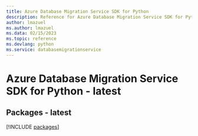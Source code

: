 ```yaml
---
title: Azure Database Migration Service SDK for Python
description: Reference for Azure Database Migration Service SDK for Python
author: lmazuel
ms.author: lmazuel
ms.data: 02/15/2023
ms.topic: reference
ms.devlang: python
ms.service: databasemigrationservice
---
```

# Azure Database Migration Service SDK for Python - latest
## Packages - latest
[!INCLUDE [packages](database-migration-service-index.md)]